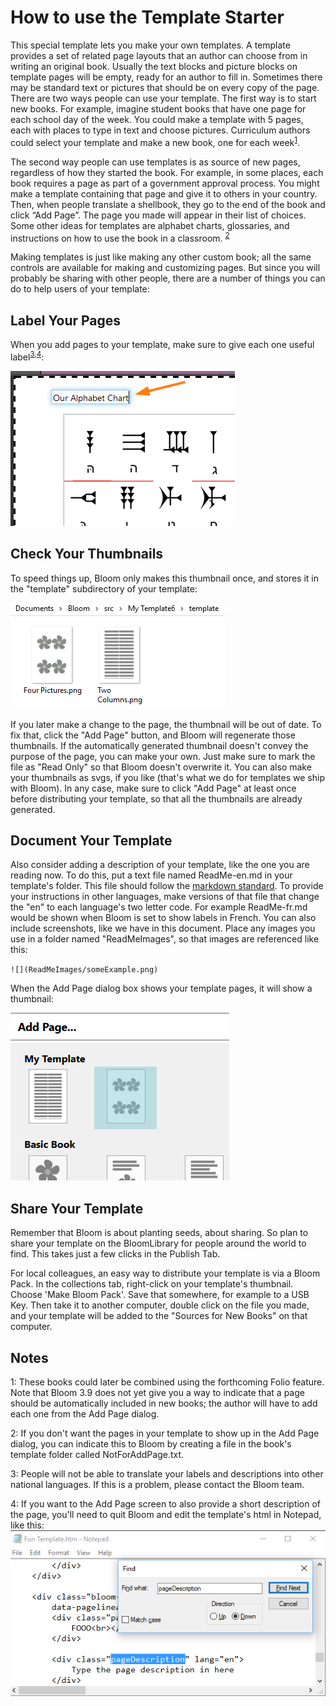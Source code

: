 # How to use the Template Starter

This special template lets you make your own templates. A template provides a set of related page layouts that an author can choose from in writing an original book. Usually the text blocks and picture blocks on template pages will be empty, ready for an author to fill in. Sometimes there may be standard text or pictures that should be on every copy of the page.
There are two ways people can use your template. The first way is to start new books. For example, imagine student books that have one page for each school day of the week. You could make a template with 5 pages, each with places to type in text and choose pictures. Curriculum authors could select your template and make a new book, one for each week<sup>[1](#note1)</sup>.

The second way people can use templates is as source of new pages, regardless of how they started the book. For example, in some places, each book requires a page as part of a government approval process. You might make a template containing that page and give it to others in your country. Then, when people translate a shellbook, they go to the end of the book and click “Add Page”. The page you made will appear in their list of choices. Some other ideas for templates are alphabet charts, glossaries, and instructions on how to use the book in a classroom. <sup>[2](#note1)</sup>

Making templates is just like making any other custom book; all the same controls are available for making and customizing pages. But since you will probably be sharing with other people, there are a number of things you can do to help users of your template:

## Label Your Pages
When you add pages to your template, make sure to give each one useful label<sup>[3](#note2),[4](@note3)</sup>:

![custom label](ReadMeImages/customLabel.png)

## Check Your Thumbnails
To speed things up, Bloom only makes this thumbnail once, and stores it in the "template" subdirectory of your template:

![](ReadMeImages/pageThumbnailFiles.png)

 If you later make a change to the page, the thumbnail will be out of date. To fix that, click the "Add Page" button, and Bloom will regenerate those thumbnails. If the automatically generated thumbnail doesn't convey the purpose of the page, you can make your own. Just make sure to mark the file as "Read Only" so that Bloom doesn't overwrite it. You can also make your thumbnails as svgs, if you like (that's what we do for templates we ship with Bloom).  In any case, make sure to click "Add Page" at least once before distributing your template, so that all the thumbnails are already generated.

## Document Your Template

Also consider adding a description of your template, like the one you are reading now. To do this, put a text file named ReadMe-en.md in your template's folder. This file should follow the <a href="http://spec.commonmark.org/dingus/">markdown standard</a>. To provide your instructions in other languages, make versions of that file that change the "en" to each language's two letter code. For example ReadMe-fr.md would be shown when Bloom is set to show labels in French. You can also include screenshots, like we have in this document. Place any images you use in a folder named "ReadMeImages", so that images are referenced like this:

`![](ReadMeImages/someExample.png)`

When the Add Page dialog box shows your template pages, it will show a thumbnail:

![](ReadMeImages/thumbnailInAddPage.png)

## Share Your Template
Remember that Bloom is about planting seeds, about sharing. So plan to share your template on the BloomLibrary for people around the world to find. This takes just a few clicks in the Publish Tab.

For local colleagues, an easy way to distribute your template is via a Bloom Pack. In the collections tab, right-click on your template's thumbnail. Choose 'Make Bloom Pack'. Save that somewhere, for example to a USB Key. Then take it to another computer, double click on the file you made, and your template will be added to the "Sources for New Books" on that computer.

## Notes

<a name="note1">1</a>: These books could later be combined using the forthcoming Folio feature. Note that Bloom 3.9 does not yet give you a way to indicate that a page should be automatically included in new books; the author will have to add each one from the Add Page dialog.

<a name="note2">2</a>: If you don't want the pages in your template to show up in the Add Page dialog, you can indicate this to Bloom by creating a file in the book's template folder called NotForAddPage.txt.

<a name="note3">3</a>: People will not be able to translate your labels and descriptions into other national languages. If this is a problem, please contact the Bloom team.

<a name="note4">4</a>: If you want to the Add Page screen to also provide a short description of the page, you'll need to quit Bloom and edit the template's html in Notepad, like this: ![](ReadMeImages/pageDescription.png)


